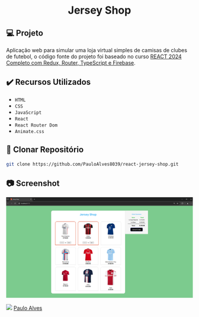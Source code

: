 <h1 align="center">Jersey Shop</h1>

## :computer: Projeto

Aplicação web para simular uma loja virtual simples de camisas de clubes de futebol, o código fonte do projeto foi baseado no curso 
[REACT 2024 Completo com Redux, Router, TypeScript e Firebase](https://www.udemy.com/course/react-js-completo-com-redux-toolkit-firebase-git-e-typescript/).

## ✔️ Recursos Utilizados

- `HTML`
- `CSS`
- `JavaScript`
- `React`
- `React Router Dom`
- `Animate.css`

## :floppy_disk: Clonar Repositório

```bash
git clone https://github.com/PauloAlves8039/react-jersey-shop.git
```

## :camera: Screenshot

<p align="center"> <img src="https://github.com/PauloAlves8039/react-jersey-shop/blob/master/src/assets/images/screenshot1.png" /></p>

<a href="https://github.com/PauloAlves8039"><img src="https://avatars.githubusercontent.com/u/57012714?v=4" width=70></a>
[Paulo Alves](https://github.com/PauloAlves8039)
